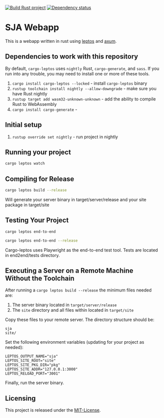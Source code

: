[![Build Rust project](https://github.com/WeiberleUG/sja/actions/workflows/compile.yml/badge.svg)](https://github.com/WeiberleUG/sja/actions/workflows/compile.yml)
[![Dependency status](https://deps.rs/repo/github/WeiberleUG/sja/status.svg)](https://deps.rs/repo/github/WeiberleUG/sja)

# SJA Webapp

This is a webapp written in rust using [leptos](https://crates.io/crates/leptos) and [axum](https://crates.io/crates/axum).

## Dependencies to work with this repository

By default, `cargo-leptos` uses `nightly` Rust, `cargo-generate`, and `sass`. If you run into any trouble, you may need to install one or more of these tools.

1. `cargo install cargo-leptos --locked` - install `cargo-leptos` binary
2. `rustup toolchain install nightly --allow-downgrade` - make sure you have Rust nightly
3. `rustup target add wasm32-unknown-unknown` - add the ability to compile Rust to WebAssembly
4. `cargo install cargo-generate` -

## Initial setup

1. `rustup override set nightly` - run project in nightly

## Running your project

```bash
cargo leptos watch
```

## Compiling for Release
```bash
cargo leptos build --release
```

Will generate your server binary in target/server/release and your site package in target/site

## Testing Your Project
```bash
cargo leptos end-to-end
```

```bash
cargo leptos end-to-end --release
```

Cargo-leptos uses Playwright as the end-to-end test tool.
Tests are located in end2end/tests directory.

## Executing a Server on a Remote Machine Without the Toolchain
After running a `cargo leptos build --release` the minimum files needed are:

1. The server binary located in `target/server/release`
2. The `site` directory and all files within located in `target/site`

Copy these files to your remote server. The directory structure should be:
```text
sja
site/
```
Set the following environment variables (updating for your project as needed):
```text
LEPTOS_OUTPUT_NAME="sja"
LEPTOS_SITE_ROOT="site"
LEPTOS_SITE_PKG_DIR="pkg"
LEPTOS_SITE_ADDR="127.0.0.1:3000"
LEPTOS_RELOAD_PORT="3001"
```
Finally, run the server binary.

## Licensing

This project is released under the [MIT-License](https://github.com/Weiberle17/sja/blob/main/LICENSE).
